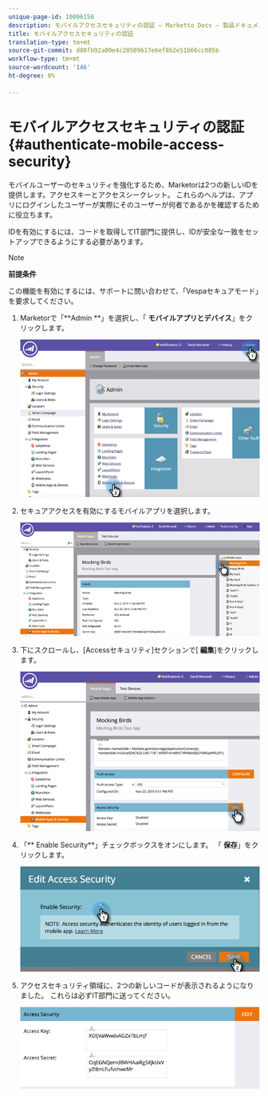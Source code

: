 ```yaml
---
unique-page-id: 10096158
description: モバイルアクセスセキュリティの認証 — Marketto Docs — 製品ドキュメント
title: モバイルアクセスセキュリティの認証
translation-type: tm+mt
source-git-commit: d88fb92a00e4c20509617e6ef8b2e51b66cc085b
workflow-type: tm+mt
source-wordcount: '146'
ht-degree: 0%

---
```



# モバイルアクセスセキュリティの認証 {#authenticate-mobile-access-security}

モバイルユーザーのセキュリティを強化するため、Marketorは2つの新しいIDを提供します。アクセスキーとアクセスシークレット。 これらのヘルプは、アプリにログインしたユーザーが実際にそのユーザーが何者であるかを確認するために役立ちます。

IDを有効にするには、コードを取得してIT部門に提供し、IDが安全な一致をセットアップできるようにする必要があります。

>[!NOTE]
>
>**前提条件**
>
>この機能を有効にするには、サポートに問い合わせて、「Vespaセキュアモード」を要求してください。

1. Marketorで「**Admin **」を選択し、「 **モバイルアプリとデバイス**」をクリックします。

   ![](assets/image2015-12-1-14-3a36-3a30.png)

1. セキュアアクセスを有効にするモバイルアプリを選択します。

   ![](assets/image2015-12-2-10-3a18-3a6.png)

1. 下にスクロールし、[Accessセキュリティ]セクションで[ **編集**]をクリックします。

   ![](assets/image2015-12-1-14-3a41-3a37.png)

1. 「** Enable Security**」チェックボックスをオンにします。 「 **保存**」をクリックします。

   ![](assets/image2015-12-1-14-3a54-3a0.png)

1. アクセスセキュリティ領域に、2つの新しいコードが表示されるようになりました。 これらは必ずIT部門に送ってください。

   ![](assets/image2015-12-1-14-3a57-3a34.png)

